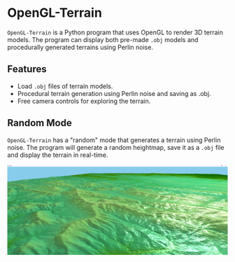# OpenGL-Terrain

`OpenGL-Terrain` is a Python program that uses OpenGL to render 3D terrain models. The program can display both pre-made `.obj` models and procedurally generated terrains using Perlin noise.

## Features

- Load `.obj` files of terrain models.
- Procedural terrain generation using Perlin noise and saving as .obj.
- Free camera controls for exploring the terrain.

## Random Mode

`OpenGL-Terrain` has a "random" mode that generates a terrain using Perlin noise. The program will generate a random heightmap, save it as a `.obj` file and display the terrain in real-time.


![Terrain](.github/assets/terrain.png 'Terrain')
